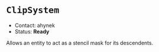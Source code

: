 # `ClipSystem`

*   Contact: ahynek
*   Status: **Ready**

Allows an entity to act as a stencil mask for its descendents.
